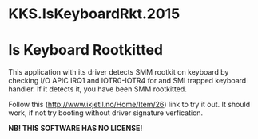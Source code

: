 # KKS.IsKeyboardRkt.2015
# Is Keyboard Rootkitted
This application with its driver detects SMM rootkit on keyboard by checking I/O APIC IRQ1 and IOTR0-IOTR4 for
and SMI trapped keyboard handler. If it detects it, you have been SMM rootkitted.

Follow this (http://www.ikjetil.no/Home/Item/26) link to try it out. It should work, 
if not try booting without driver signature verfication.

**NB! THIS SOFTWARE HAS NO LICENSE!**
